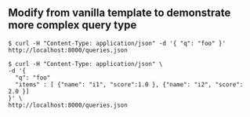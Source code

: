## Modify from vanilla template to demonstrate more complex query type

```
$ curl -H "Content-Type: application/json" -d '{ "q": "foo" }' http://localhost:8000/queries.json
```

```
$ curl -H "Content-Type: application/json" \
-d '{
  "q": "foo"
  "items" : [ {"name": "i1", "score":1.0 }, {"name": "i2", "score": 2.0 }]
}' \
http://localhost:8000/queries.json
```
